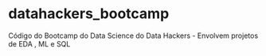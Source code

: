 # datahackers_bootcamp
Código do Bootcamp do Data Science do Data Hackers - Envolvem projetos de EDA , ML e SQL

